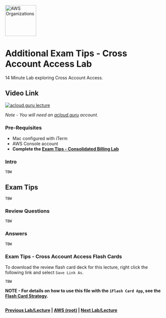<img src="https://i.imgur.com/m0yIGS0.png" height="100" title="AWS Organizations" />


Additional Exam Tips - Cross Account Access Lab
======

14 Minute Lab exploring Cross Account Access.

  
## Video Link

[![acloud.guru lecture](https://i.imgur.com/CnXs5FH.png)](https://acloud.guru/course/aws-certified-solutions-architect-associate/learn/additional-exam-tips/de037783-bfaa-2120-1e22-3a6513b622ee/watch)

*Note - You will need an [acloud.guru](acloud.guru) account.*
 

### Pre-Requisites

* Mac configured with iTerm
* AWS Console account 
* **Complete the [Exam Tips - Consolidated Billing Lab](exam-tips-consolidated-billing-lab.md)** 


### Intro

    TBW


## Exam Tips

    TBW
  
 
### Review Questions

    TBW

### Answers

    TBW

### Exam Tips - Cross Account Access Flash Cards
  
To download the review flash card deck for this lecture, right click the following link and select
`Save Link As`. 

    TBW
  
**NOTE - For details on how to use this file with the `iFlash Card App`, see the [Flash Card Strategy](https://github.com/bradyhouse/house/tree/master/fiddles/aws#flash-card-strategy).**  


## 

**[Previous Lab/Lecture](exam-tips-consolidated-billing-lab.md) | [AWS (root)](../readme.adoc) | [Next Lab/Lecture](exam-tips-cross-account-access-lab.md)**
